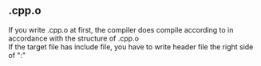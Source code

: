## .cpp.o
If you write .cpp.o at first, the compiler does compile according to in accordance with the
structure of .cpp.o    
If the target file has include file, you have to write header file the right side of ":"

